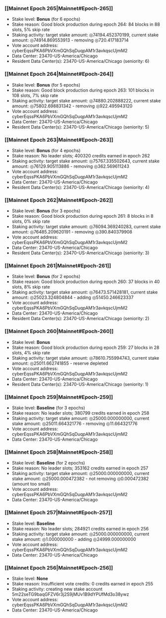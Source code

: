 ### [[Mainnet Epoch 265|Mainnet#Epoch-265]]
* Stake level: **Bonus** (for 6 epochs)
* Stake reason: Good block production during epoch 264: 84 blocks in 88 slots, 5% skip rate
* Staking activity: target stake amount: ◎74194.452370199, current stake amount: ◎74914.869553913 - removing ◎720.417183714
* Vote account address: cyberEqssPKA6PbVXmGQhSqDuqpAM1r3avkqscUjmM2
* Data Center: 23470-US-America/Chicago
* Resident Data Center(s): 23470-US-America/Chicago (seniority: 6)
### [[Mainnet Epoch 264|Mainnet#Epoch-264]]
* Stake level: **Bonus** (for 5 epochs)
* Stake reason: Good block production during epoch 263: 101 blocks in 108 slots, 7% skip rate
* Staking activity: target stake amount: ◎74880.202888222, current stake amount: ◎75802.698831342 - removing ◎922.495943120
* Vote account address: cyberEqssPKA6PbVXmGQhSqDuqpAM1r3avkqscUjmM2
* Data Center: 23470-US-America/Chicago
* Resident Data Center(s): 23470-US-America/Chicago (seniority: 5)
### [[Mainnet Epoch 263|Mainnet#Epoch-263]]
* Stake level: **Bonus** (for 4 epochs)
* Stake reason: No leader slots; 400320 credits earned in epoch 262
* Staking activity: target stake amount: ◎75767.335502643, current stake amount: ◎76129.905113886 - removing ◎362.569611243
* Vote account address: cyberEqssPKA6PbVXmGQhSqDuqpAM1r3avkqscUjmM2
* Data Center: 23470-US-America/Chicago
* Resident Data Center(s): 23470-US-America/Chicago (seniority: 4)
### [[Mainnet Epoch 262|Mainnet#Epoch-262]]
* Stake level: **Bonus** (for 3 epochs)
* Stake reason: Good block production during epoch 261: 8 blocks in 8 slots, 0% skip rate
* Staking activity: target stake amount: ◎76094.369240283, current stake amount: ◎76485.209620191 - removing ◎390.840379908
* Vote account address: cyberEqssPKA6PbVXmGQhSqDuqpAM1r3avkqscUjmM2
* Data Center: 23470-US-America/Chicago
* Resident Data Center(s): 23470-US-America/Chicago (seniority: 3)
### [[Mainnet Epoch 261|Mainnet#Epoch-261]]
* Stake level: **Bonus** (for 2 epochs)
* Stake reason: Good block production during epoch 260: 37 blocks in 40 slots, 8% skip rate
* Staking activity: target stake amount: ◎76473.571428181, current stake amount: ◎25023.324804844 - adding ◎51450.246623337
* Vote account address: cyberEqssPKA6PbVXmGQhSqDuqpAM1r3avkqscUjmM2
* Data Center: 23470-US-America/Chicago
* Resident Data Center(s): 23470-US-America/Chicago (seniority: 2)
### [[Mainnet Epoch 260|Mainnet#Epoch-260]]
* Stake level: **Bonus**
* Stake reason: Good block production during epoch 259: 27 blocks in 28 slots, 4% skip rate
* Staking activity: target stake amount: ◎78610.755994743, current stake amount: ◎25011.662741855 - reserve depleted
* Vote account address: cyberEqssPKA6PbVXmGQhSqDuqpAM1r3avkqscUjmM2
* Data Center: 23470-US-America/Chicago
* Resident Data Center(s): 23470-US-America/Chicago (seniority: 1)
### [[Mainnet Epoch 259|Mainnet#Epoch-259]]
* Stake level: **Baseline** (for 3 epochs)
* Stake reason: No leader slots; 380799 credits earned in epoch 258
* Staking activity: target stake amount: ◎25000.000000000, current stake amount: ◎25011.664321776 - removing ◎11.664321776
* Vote account address: cyberEqssPKA6PbVXmGQhSqDuqpAM1r3avkqscUjmM2
* Data Center: 23470-US-America/Chicago
### [[Mainnet Epoch 258|Mainnet#Epoch-258]]
* Stake level: **Baseline** (for 2 epochs)
* Stake reason: No leader slots; 353162 credits earned in epoch 257
* Staking activity: target stake amount: ◎25000.000000000, current stake amount: ◎25000.000472382 - not removing ◎0.000472382 (amount too small)
* Vote account address: cyberEqssPKA6PbVXmGQhSqDuqpAM1r3avkqscUjmM2
* Data Center: 23470-US-America/Chicago
### [[Mainnet Epoch 257|Mainnet#Epoch-257]]
* Stake level: **Baseline**
* Stake reason: No leader slots; 284921 credits earned in epoch 256
* Staking activity: target stake amount: ◎25000.000000000, current stake amount: ◎1.000000000 - adding ◎24999.000000000
* Vote account address: cyberEqssPKA6PbVXmGQhSqDuqpAM1r3avkqscUjmM2
* Data Center: 23470-US-America/Chicago
### [[Mainnet Epoch 256|Mainnet#Epoch-256]]
* Stake level: **None**
* Stake reason: Insufficient vote credits: 0 credits earned in epoch 255
* Staking activity: creating new stake account 5m22seTG9baqGFZV6r3j2S9jMUv1B9dYPUfMd3o38ywz
* Vote account address: cyberEqssPKA6PbVXmGQhSqDuqpAM1r3avkqscUjmM2
* Data Center: 23470-US-America/Chicago